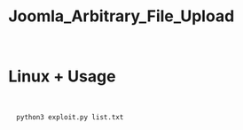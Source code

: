 # Joomla_Arbitrary_File_Upload
<br>
<h1>Linux + Usage</h1>
<br>
<code>
  python3 exploit.py list.txt
</code>
